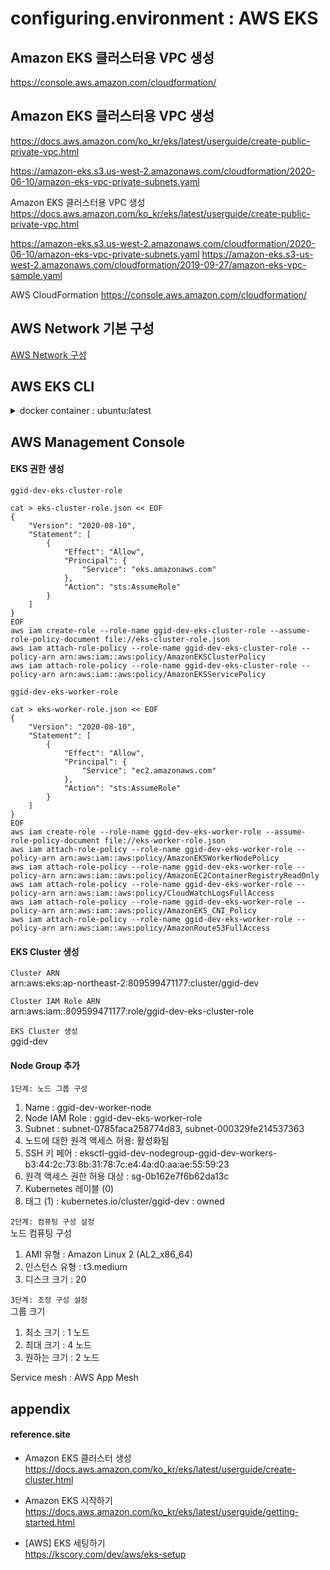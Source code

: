 # configuring.environment : AWS EKS


## Amazon EKS 클러스터용 VPC 생성
https://console.aws.amazon.com/cloudformation/

## Amazon EKS 클러스터용 VPC 생성
https://docs.aws.amazon.com/ko_kr/eks/latest/userguide/create-public-private-vpc.html  

https://amazon-eks.s3.us-west-2.amazonaws.com/cloudformation/2020-06-10/amazon-eks-vpc-private-subnets.yaml


Amazon EKS 클러스터용 VPC 생성
https://docs.aws.amazon.com/ko_kr/eks/latest/userguide/create-public-private-vpc.html

https://amazon-eks.s3.us-west-2.amazonaws.com/cloudformation/2020-06-10/amazon-eks-vpc-private-subnets.yaml
https://amazon-eks.s3-us-west-2.amazonaws.com/cloudformation/2019-09-27/amazon-eks-vpc-sample.yaml

AWS CloudFormation
https://console.aws.amazon.com/cloudformation/




















## AWS Network 기본 구성  

[AWS Network 구성](configuring.environment.aws.vpc.md)

## AWS EKS CLI 

<details>
<summary>docker container : ubuntu:latest</summary>
<div markdown="1">


#### create container ubuntu:latest
docker run -d -it --name aws.management.console --restart=unless-stopped ubuntu  
docker exec -it aws.management.console /bin/bash  

<<<<<<<<<<<<<<<<<<<<  
#### install packages  
apt update -y  
apt-get install -y sudo net-tools iproute2 vim wget curl unzip  

#### create group/user : app/app  
groupadd -g 3000 app  
useradd -d /apps -g 3000 -m -u 3000 -s /bin/bash app  
passwd app

#### create directory  
mkdir -p /apps/install /pgms /data /logs  
chown -R app.app /apps /pgms /data /logs  

sudo adduser app sudo  
  
su - app  
mkdir /pgms/ggcore  

cd /apps/install  
#### AWS CLI 설치  
curl "https://awscli.amazonaws.com/awscli-exe-linux-x86_64.zip" -o "awscliv2.zip"  
unzip awscliv2.zip  
sudo ./aws/install  
```
sudo: setrlimit(RLIMIT_CORE): Operation not permitted
You can now run: /usr/local/bin/aws --version
```
> echo "Set disable_coredump false" >> /etc/sudo.conf  

`AWS CLI 자격 증명 구성`  
$ aws configure  
AWS Access Key ID [None]:  
AWS Secret Access Key [None]:  
Default region name [None]: ap-northeast-2  
Default output format [None]: json  

#### eksctl 설치  
curl --silent --location "https://github.com/weaveworks/eksctl/releases/latest/download/eksctl_$(uname -s)_amd64.tar.gz" | tar xz -C /tmp
sudo mv /tmp/eksctl /usr/local/bin
eksctl version

#### kubectl 설치 및 구성  
curl -o kubectl https://amazon-eks.s3.us-west-2.amazonaws.com/1.17.7/2020-07-08/bin/linux/amd64/kubectl  
chmod +x ./kubectl  
sudo mv ./kubectl /usr/local/bin  
kubectl version --short --client  

aws eks -ap-northeast-2 update-kubeconfig --name ggid-dev  

#### aws-iam-authenticator 설치  
curl -o aws-iam-authenticator https://amazon-eks.s3.us-west-2.amazonaws.com/1.17.7/2020-07-08/bin/linux/amd64/aws-iam-authenticator  
chmod +x ./aws-iam-authenticator  
sudo mv ./aws-iam-authenticator /usr/local/bin/  
aws-iam-authenticator help  

aws-iam-authenticator token -i ggid-dev | python3 -m json.tool  























#### Creating, displaying, and deleting Amazon EC2 key pairs  
`Create a key pair`  
aws ec2 create-key-pair --key-name ggid-dev-key-pair --query 'KeyMaterial' --output text > ggid-dev-key-pair.pem  
> on windows  
> PS C:\>aws ec2 create-key-pair --key-name ggid-dev-key-pair --query 'KeyMaterial' --output text | out-file -encoding ascii -filepath ggid-dev-key-pair.pem  

chmod 400 ggid-dev-key-pair.pem

`Display your key pair`  
aws ec2 describe-key-pairs --key-name ggid-dev-key-pair  

`Delete your key pair`  
aws ec2 delete-key-pair --key-name ggid-dev-key-pair  

`Retrieving the public key for your key pair`  
ssh-keygen -y -f ggid-dev-key-pair.pem > ggid-dev-public-key.pub  
>-bash: ssh-keygen: command not found  
>sudo apt-get install openssh-client  


#### Create your Amazon EKS cluster and compute
eksctl create cluster \
--name ggid-dev \
--version 1.17 \
--region ap-northeast-2 \
--nodegroup-name ggid-dev-workers \
--node-type t3.medium \
--nodes 3 \
--nodes-min 1 \
--nodes-max 4 \
--ssh-access \
--ssh-public-key ggid-dev-public-key.pub \
--managed

<<<<<<<<<<<<<<<<<<<<


</div>
</details>

## AWS Management Console

#### EKS 권한 생성  

`ggid-dev-eks-cluster-role`  
```
cat > eks-cluster-role.json << EOF
{
	"Version": "2020-08-10",
	"Statement": [
		{
			"Effect": "Allow",
			"Principal": {
				"Service": "eks.amazonaws.com"
			},
			"Action": "sts:AssumeRole"
		}
	]
}
EOF
aws iam create-role --role-name ggid-dev-eks-cluster-role --assume-role-policy-document file://eks-cluster-role.json
aws iam attach-role-policy --role-name ggid-dev-eks-cluster-role --policy-arn arn:aws:iam::aws:policy/AmazonEKSClusterPolicy
aws iam attach-role-policy --role-name ggid-dev-eks-cluster-role --policy-arn arn:aws:iam::aws:policy/AmazonEKSServicePolicy
```

`ggid-dev-eks-worker-role`  
```
cat > eks-worker-role.json << EOF
{
	"Version": "2020-08-10",
	"Statement": [
		{
			"Effect": "Allow",
			"Principal": {
				"Service": "ec2.amazonaws.com"
			},
			"Action": "sts:AssumeRole"
		}
	]
}
EOF
aws iam create-role --role-name ggid-dev-eks-worker-role --assume-role-policy-document file://eks-worker-role.json
aws iam attach-role-policy --role-name ggid-dev-eks-worker-role --policy-arn arn:aws:iam::aws:policy/AmazonEKSWorkerNodePolicy
aws iam attach-role-policy --role-name ggid-dev-eks-worker-role --policy-arn arn:aws:iam::aws:policy/AmazonEC2ContainerRegistryReadOnly
aws iam attach-role-policy --role-name ggid-dev-eks-worker-role --policy-arn arn:aws:iam::aws:policy/CloudWatchLogsFullAccess
aws iam attach-role-policy --role-name ggid-dev-eks-worker-role --policy-arn arn:aws:iam::aws:policy/AmazonEKS_CNI_Policy
aws iam attach-role-policy --role-name ggid-dev-eks-worker-role --policy-arn arn:aws:iam::aws:policy/AmazonRoute53FullAccess
```

#### EKS Cluster 생성

`Cluster ARN`  
arn:aws:eks:ap-northeast-2:809599471177:cluster/ggid-dev  

`Cluster IAM Role ARN`  
arn:aws:iam::809599471177:role/ggid-dev-eks-cluster-role  


`EKS Cluster 생성`  
ggid-dev


#### Node Group 추가

`1단계: 노드 그룹 구성`  
1. Name : ggid-dev-worker-node  
2. Node IAM Role : ggid-dev-eks-worker-role  
3. Subnet : subnet-0785faca258774d83, subnet-000329fe214537363  
4. 노드에 대한 원격 액세스 허용: 활성화됨  
5. SSH 키 페어 : eksctl-ggid-dev-nodegroup-ggid-dev-workers-b3:44:2c:73:8b:31:78:7c:e4:4a:d0:aa:ae:55:59:23
6. 원격 액세스 권한 허용 대상 : sg-0b162e7f6b62da13c
7. Kubernetes 레이블 (0)
8. 태그 (1) : kubernetes.io/cluster/ggid-dev : owned

`2단계: 컴퓨팅 구성 설정`  
노드 컴퓨팅 구성  
1. AMI 유형 : Amazon Linux 2 (AL2_x86_64)  
2. 인스턴스 유형 : t3.medium  
3. 디스크 크기 : 20  

`3단계: 조정 구성 설정`  
그룹 크기  
1. 최소 크기 : 1 노드  
2. 최대 크기 : 4 노드  
3. 원하는 크기 : 2 노드  


Service mesh : AWS App Mesh



## appendix

#### reference.site

* Amazon EKS 클러스터 생성  
https://docs.aws.amazon.com/ko_kr/eks/latest/userguide/create-cluster.html  

* Amazon EKS 시작하기  
https://docs.aws.amazon.com/ko_kr/eks/latest/userguide/getting-started.html

+ [AWS] EKS 세팅하기  
https://kscory.com/dev/aws/eks-setup  
